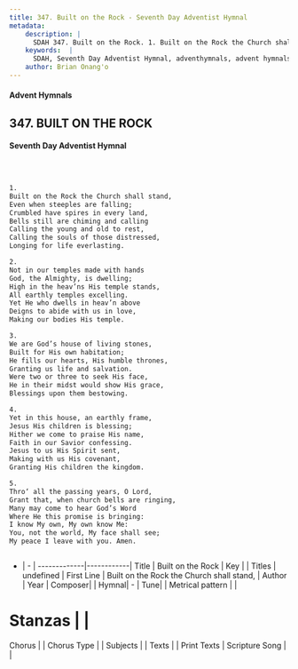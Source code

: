 ```yaml
---
title: 347. Built on the Rock - Seventh Day Adventist Hymnal
metadata:
    description: |
      SDAH 347. Built on the Rock. 1. Built on the Rock the Church shall stand, Even when steeples are falling; Crumbled have spires in every land, Bells still are chiming and calling Calling the young and old to rest, Calling the souls of those distressed, Longing for life everlasting.
    keywords:  |
      SDAH, Seventh Day Adventist Hymnal, adventhymnals, advent hymnals, Built on the Rock, Built on the Rock the Church shall stand, 
    author: Brian Onang'o
---
```


#### Advent Hymnals
## 347. BUILT ON THE ROCK
#### Seventh Day Adventist Hymnal

```txt



1.
Built on the Rock the Church shall stand,
Even when steeples are falling;
Crumbled have spires in every land,
Bells still are chiming and calling
Calling the young and old to rest,
Calling the souls of those distressed,
Longing for life everlasting.

2.
Not in our temples made with hands
God, the Almighty, is dwelling;
High in the heav’ns His temple stands,
All earthly temples excelling.
Yet He who dwells in heav’n above
Deigns to abide with us in love,
Making our bodies His temple.

3.
We are God’s house of living stones,
Built for His own habitation;
He fills our hearts, His humble thrones,
Granting us life and salvation.
Were two or three to seek His face,
He in their midst would show His grace,
Blessings upon them bestowing.

4.
Yet in this house, an earthly frame,
Jesus His children is blessing;
Hither we come to praise His name,
Faith in our Savior confessing.
Jesus to us His Spirit sent,
Making with us His covenant,
Granting His children the kingdom.

5.
Thro‘ all the passing years, O Lord,
Grant that, when church bells are ringing,
Many may come to hear God’s Word
Where He this promise is bringing:
I know My own, My own know Me:
You, not the world, My face shall see;
My peace I leave with you. Amen.



```

- |   -  |
-------------|------------|
Title | Built on the Rock |
Key |  |
Titles | undefined |
First Line | Built on the Rock the Church shall stand, |
Author | 
Year | 
Composer|  |
Hymnal|  - |
Tune|  |
Metrical pattern | |
# Stanzas |  |
Chorus |  |
Chorus Type |  |
Subjects |  |
Texts |  |
Print Texts | 
Scripture Song |  |
  
